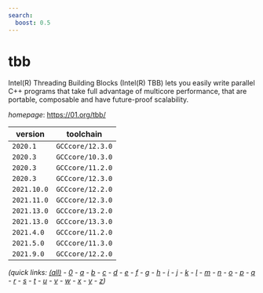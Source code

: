 ```yaml
---
search:
  boost: 0.5
---
```

# tbb

Intel(R) Threading Building Blocks (Intel(R) TBB) lets you easily write parallel C++ programs that  take full advantage of multicore performance, that are portable, composable and have future-proof scalability.

*homepage*: <https://01.org/tbb/>

version | toolchain
--------|----------
``2020.1`` | ``GCCcore/12.3.0``
``2020.3`` | ``GCCcore/10.3.0``
``2020.3`` | ``GCCcore/11.2.0``
``2020.3`` | ``GCCcore/12.3.0``
``2021.10.0`` | ``GCCcore/12.2.0``
``2021.11.0`` | ``GCCcore/12.3.0``
``2021.13.0`` | ``GCCcore/13.2.0``
``2021.13.0`` | ``GCCcore/13.3.0``
``2021.4.0`` | ``GCCcore/11.2.0``
``2021.5.0`` | ``GCCcore/11.3.0``
``2021.9.0`` | ``GCCcore/12.2.0``


*(quick links: [(all)](../index.md) - [0](../0/index.md) - [a](../a/index.md) - [b](../b/index.md) - [c](../c/index.md) - [d](../d/index.md) - [e](../e/index.md) - [f](../f/index.md) - [g](../g/index.md) - [h](../h/index.md) - [i](../i/index.md) - [j](../j/index.md) - [k](../k/index.md) - [l](../l/index.md) - [m](../m/index.md) - [n](../n/index.md) - [o](../o/index.md) - [p](../p/index.md) - [q](../q/index.md) - [r](../r/index.md) - [s](../s/index.md) - [t](../t/index.md) - [u](../u/index.md) - [v](../v/index.md) - [w](../w/index.md) - [x](../x/index.md) - [y](../y/index.md) - [z](../z/index.md))*

